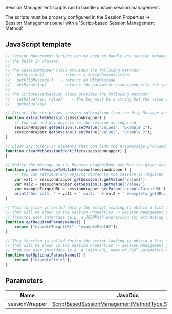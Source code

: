 Session Management scripts run to handle custom session management.

The scripts must be properly configured in the Session Properties -> Session Management panel with a 'Script-based Session Management Method'

## JavaScript template

```JavaScript
// Session Management Scripts can be used to handle any session management mechanisms not supported by
// the built in classes.
//
// The SessionWrapper class provides the following methods:
//   getSession()       - returns a ScriptBasedSession
//   getHttpMessage()   - returns an HttpMessage
//   getParam(key)      - returns the parameter associated with the specified required or optional param name
//
// The ScriptBasedSession class provides the following methods:
//   setValue(key, value)    - the key must be a string but the value can be any object
//   getValue(key)

// Extract the script web session information from the Http Message and store in the ScriptBasedSession
function extractWebSession(sessionWrapper) {
	// You can add any objects to the session as required
	sessionWrapper.getSession().setValue("value1", "Example 1");
	sessionWrapper.getSession().setValue("value2", "Example 2");
}

// Clear any tokens or elements that can link the HttpMessage provided via the sessionWrapper parameter to the WebSession.
function clearWebSessionIdentifiers(sessionWrapper) {
}

// Modify the message so its Request Header/Body matches the given web session
function processMessageToMatchSession(sessionWrapper) {
	// You can retrieve any objects stored to the session as required
	var val1 = sessionWrapper.getSession().getValue("value1");
	var val2 = sessionWrapper.getSession().getValue("value2");
	var exampleTargetURL = sessionWrapper.getParam('exampleTargetURL');
	print('Got val1: ' + val1 + ' val2: ' + val2 + ' exampleTargetURL: ' + exampleTargetURL)
}

// This function is called during the script loading to obtain a list of the names of the required configuration parameters,
// that will be shown in the Session Properties -> Session Management panel for configuration. They can be used to input dynamic data into the script, 
// from the user interface (e.g. a JSONPath expression for extracting values from a JSON response, the name of a header  etc.)
function getRequiredParamsNames() {
	return ["exampleTargetURL", "exampleField2"];
}

// This function is called during the script loading to obtain a list of the names of the optional configuration parameters,
// that will be shown in the Session Properties -> Session Management panel for configuration. They can be used to input dynamic data into the script, 
// from the user interface (e.g. a login URL, name of POST parameters etc.)
function getOptionalParamsNames() {
	return ["exampleField3"];
}
```

## Parameters
| Name | JavaDoc |
| --- | --- |
| sessionWrapper | [ScriptBasedSessionManagementMethodType.SessionWrapper](https://static.javadoc.io/org.zaproxy/zap/2.9.0/org/zaproxy/zap/session/ScriptBasedSessionManagementMethodType.SessionWrapper.html) |
